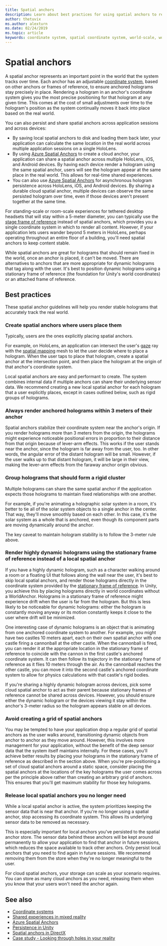 ```yaml
---
title: Spatial anchors
description: Learn about best practices for using spatial anchors to render stable holograms in mixed reality applications.
author: thetuvix
ms.author: alexturn
ms.date: 02/24/2019
ms.topic: article
keywords: coordinate system, spatial coordinate system, world-scale, world, scale, position, orientation, anchor, spatial anchor, world-locked, world-locking, persistence, sharing, mixed reality headset, windows mixed reality headset, virtual reality headset, HoloLens
---
```


# Spatial anchors

A spatial anchor represents an important point in the world that the system tracks over time. Each anchor has an adjustable [coordinate system](coordinate-systems.md), based on other anchors or frames of reference, to ensure anchored holograms stay precisely in place.  Rendering a hologram in an anchor's coordinate system gives you the most precise positioning for that hologram at any given time. This comes at the cost of small adjustments over time to the hologram's position as the system continually moves it back into place based on the real world.

You can also persist and share spatial anchors across application sessions and across devices:
* By saving local spatial anchors to disk and loading them back later, your application can calculate the same location in the real world across multiple application sessions on a single HoloLens.
* By using <a href="/azure/spatial-anchors/overview" target="_blank">Azure Spatial Anchors</a> to create a cloud anchor, your application can share a spatial anchor across multiple HoloLens, iOS, and Android devices. By having each device render a hologram using the same spatial anchor, users will see the hologram appear at the same place in the real world. This allows for real-time shared experiences.
* You can also use <a href="/azure/spatial-anchors/overview" target="_blank">Azure Spatial Anchors</a> for asynchronous hologram persistence across HoloLens, iOS, and Android devices. By sharing a durable cloud spatial anchor, multiple devices can observe the same persisted hologram over time, even if those devices aren't present together at the same time.

For standing-scale or room-scale experiences for tethered desktop headsets that will stay within a 5-meter diameter, you can typically use the [stage frame of reference](coordinate-systems.md#stage-frame-of-reference) instead of spatial anchors, which provides you a single coordinate system in which to render all content. However, if your application lets users wander beyond 5 meters in HoloLens, perhaps operating throughout an entire floor of a building, you'll need spatial anchors to keep content stable.

While spatial anchors are great for holograms that should remain fixed in the world, once an anchor is placed, it can't be moved. There are alternatives to anchors that are more appropriate for dynamic holograms that tag along with the user. It's best to position dynamic holograms using a stationary frame of reference (the foundation for Unity's world coordinates) or an attached frame of reference.

## Best practices

These spatial anchor guidelines will help you render stable holograms that accurately track the real world.

### Create spatial anchors where users place them

Typically, users are the ones explicitly placing spatial anchors.

For example, on HoloLens, an application can intersect the user's [gaze](gaze-and-commit.md) ray with the [spatial mapping](spatial-mapping.md) mesh to let the user decide where to place a hologram. When the user taps to place that hologram, create a spatial anchor at the intersection point, and then place the hologram at the origin of that anchor's coordinate system.

Local spatial anchors are easy and performant to create. The system combines internal data if multiple anchors can share their underlying sensor data. We recommend creating a new local spatial anchor for each hologram that a user explicitly places, except in cases outlined below, such as rigid groups of holograms.

### Always render anchored holograms within 3 meters of their anchor

Spatial anchors stabilize their coordinate system near the anchor's origin. If you render holograms more than 3 meters from the origin, the holograms might experience noticeable positional errors in proportion to their distance from that origin because of lever-arm effects. This works if the user stands near the anchor, since the hologram is far away from the user, too. In other words, the angular error of the distant hologram will be small. However, if the user walks up to that distant hologram, it will be large in their view, making the lever-arm effects from the faraway anchor origin obvious.

### Group holograms that should form a rigid cluster

Multiple holograms can share the same spatial anchor if the application expects those holograms to maintain fixed relationships with one another.

For example, if you're animating a holographic solar system in a room, it's better to tie all of the solar system objects to a single anchor in the center. That way, they'll move smoothly based on each other. In this case, it's the solar system as a whole that is anchored, even though its component parts are moving dynamically around the anchor.

The key caveat to maintain hologram stability is to follow the 3-meter rule above.

### Render highly dynamic holograms using the stationary frame of reference instead of a local spatial anchor

If you have a highly dynamic hologram, such as a character walking around a room or a floating UI that follows along the wall near the user, it's best to skip local spatial anchors, and render those holograms directly in the coordinate system provided by the [stationary frame of reference](coordinate-systems.md#stationary-frame-of-reference). In Unity, you achieve this by placing holograms directly in world coordinates without a WorldAnchor. Holograms in a stationary frame of reference might experience drift when the user is far from the hologram. But this is less likely to be noticeable for dynamic holograms: either the hologram is constantly moving anyway or its motion constantly keeps it close to the user where drift will be minimized.

One interesting case of dynamic holograms is an object that is animating from one anchored coordinate system to another. For example, you might have two castles 10 meters apart, each on their own spatial anchor with one castle firing a cannonball at the other castle. When the cannonball is fired, you can render it at the appropriate location in the stationary frame of reference to coincide with the cannon in the first castle's anchored coordinate system. It can then follow its trajectory in the stationary frame of reference as it flies 10 meters through the air. As the cannonball reaches the other castle, you can move it into the second castle's anchored coordinate system to allow for physics calculations with that castle's rigid bodies.

If you're sharing a highly dynamic hologram across devices, pick some cloud spatial anchor to act as their parent because stationary frames of reference cannot be shared across devices.  However, you should ensure either the dynamic hologram or the devices viewing it stay within the anchor's 3-meter radius so the hologram appears stable on all devices.

### Avoid creating a grid of spatial anchors

You may be tempted to have your application drop a regular grid of spatial anchors as the user walks around, transitioning dynamic objects from anchor to anchor as they move around. However, this involves more management for your application, without the benefit of the deep sensor data that the system itself maintains internally. For these cases, you'll achieve better results by placing your holograms in the stationary frame of reference as described in the section above.
When you're pre-positioning a set of cloud spatial anchors around a static space, consider placing the spatial anchors at the locations of the key holograms the user comes across per the principle above rather than creating an arbitrary grid of anchors. This ensures that you'll get maximum stability for those key holograms.

### Release local spatial anchors you no longer need

While a local spatial anchor is active, the system prioritizes keeping the sensor data that is near that anchor. If you're no longer using a spatial anchor, stop accessing its coordinate system. This allows its underlying sensor data to be removed as necessary.

This is especially important for local anchors you've persisted to the spatial anchor store. The sensor data behind these anchors will be kept around permanently to allow your application to find that anchor in future sessions, which reduces the space available to track other anchors. Only persist local anchors that you need to find again in future sessions. We recommend removing them from the store when they're no longer meaningful to the user.

For cloud spatial anchors, your storage can scale as your scenario requires. You can store as many cloud anchors as you need, releasing them when you know that your users won't need the anchor again.

## See also

* [Coordinate systems](coordinate-systems.md)
* [Shared experiences in mixed reality](shared-experiences-in-mixed-reality.md)
* <a href="/azure/spatial-anchors" target="_blank">Azure Spatial Anchors</a>
* [Persistence in Unity](../develop/unity/persistence-in-unity.md)
* [Spatial anchors in DirectX](../develop/native/coordinate-systems-in-directx.md#place-holograms-in-the-world-using-spatial-anchors)
* [Case study - Looking through holes in your reality](../out-of-scope/case-study-looking-through-holes-in-your-reality.md)